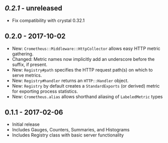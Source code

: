 ## *0.2.1* - unreleased
* Fix compatibility with crystal 0.32.1

## **0.2.0** - 2017-10-02
* New: `Crometheus::Middleware::HttpCollector` allows easy HTTP metric
  gathering.
* Changed: Metric names now implicitly add an underscore before the
  suffix, if present.
* New: `Registry#path` specifies the HTTP request path(s) on which to
  serve metrics.
* New: `Registry#handler` returns an `HTTP::Handler` object.
* New: `Registry` by default creates a `StandardExports` (or derived)
  metric for exporting process statistics.
* New: `Crometheus.alias` allows shorthand aliasing of `LabeledMetric`
  types

## **0.1.1** - 2017-02-06
* Initial release
* Includes Gauges, Counters, Summaries, and Histograms
* Includes Registry class with basic server functionality
